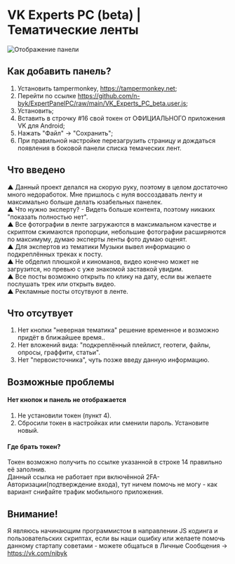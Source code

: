 # VK Experts PC (beta) | Тематические ленты
![Отображение панели](https://apihot.ru/expert.jpg)
## Как добавить панель?
1. Установить tampermonkey, https://tampermonkey.net;
2. Перейти по ссылке https://github.com/n-byk/ExpertPanelPC/raw/main/VK_Experts_PC_beta.user.js;
3. Установить;
4. Вставить в строчку #16 свой токен от ОФИЦИАЛЬНОГО приложения VK для Android;
5. Нажать "Файл" -> "Сохранить";
6. При правильной настройке перезагрузить страницу и дождаться появления в боковой панели списка темаческих лент.

## Что введено
▲ Данный проект делался на скорую руку, поэтому в целом достаточно много недоработок. Мне пришлось с нуля воссоздавать ленту и максимально больше делать юзабельных панелек.  
▲ Что нужно эксперту? - Видеть больше контента, поэтому никаких "показать полностью нет".  
▲ Все фотографии в ленте загружаются в максимальном качестве и скриптом сжимаются пропорции, небольшие фотографии расширяются по максимуму, думаю эксперты ленты фото думаю оценят.  
▲ Для экспертов из тематики Музыки вывел информацию о подкреплённых треках к посту.  
▲ Не обделил плюшкой и киноманов, видео конечно может не загрузится, но превью с уже знакомой заставкой увидим.  
▲ Все посты возможно открыть по клику на дату, если вы желаете послушать трек или открыть видео.  
▲ Рекламные посты отсутвуют в ленте.
## Что отсутвует
1. Нет кнопки "неверная тематика" решение временное и возможно придёт в ближайшее время..
2. Нет вложений вида: "подкреплённый плейлист, геотеги, файлы, опросы, граффити, статьи".
3. Нет "первоисточника", чуть позже введу данную информацию.

## Возможные проблемы
#### Нет кнопок и панель не отображается
1. Не установили токен (пункт 4).
2. Сбросили токен в настройках или сменили пароль. Установите новый.
#### Где брать токен?
Токен возможно получить по ссылке указанной в строке 14 правильно её заполнив.  
Данный ссылка не работает при включённой 2FA-Авторизации(подтверждение входа), тут ничем помочь не могу - как вариант снифайте трафик мобильного приложения.

## Внимание!
Я являюсь начинающим программистом в направлении JS кодинга и пользовательских скриптах, если вы наши ошибку или желаете помочь данному стартапу советами - можете общаться в Личные Сообщения -> https://vk.com/nibyk
